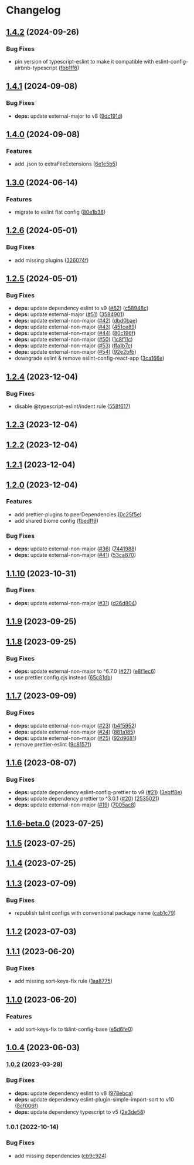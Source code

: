 # Changelog

## [1.4.2](https://github.com/ChiefORZ/code-styles/compare/1.4.1...1.4.2) (2024-09-26)


### Bug Fixes

* pin version of typescript-eslint to make it compatible with eslint-config-airbnb-typescript ([fbb1ff6](https://github.com/ChiefORZ/code-styles/commit/fbb1ff609d084504f69ec7a516069ed74494236b))

## [1.4.1](https://github.com/ChiefORZ/code-styles/compare/1.4.0...1.4.1) (2024-09-08)


### Bug Fixes

* **deps:** update external-major to v8 ([9dc191d](https://github.com/ChiefORZ/code-styles/commit/9dc191dee7009796bffe2bf74eb3f7a027edc3e6))

## [1.4.0](https://github.com/ChiefORZ/code-styles/compare/1.3.0...1.4.0) (2024-09-08)


### Features

* add .json to extraFileExtensions ([6e1e5b5](https://github.com/ChiefORZ/code-styles/commit/6e1e5b5484a72f027d5ab474e1768768be292cb3))

## [1.3.0](https://github.com/ChiefORZ/code-styles/compare/1.2.6...1.3.0) (2024-06-14)


### Features

* migrate to eslint flat config ([80e1b38](https://github.com/ChiefORZ/code-styles/commit/80e1b38524cd0791f5cddf84ea60db266ec48cb0))

## [1.2.6](https://github.com/ChiefORZ/code-styles/compare/1.2.5...1.2.6) (2024-05-01)


### Bug Fixes

* add missing plugins ([326074f](https://github.com/ChiefORZ/code-styles/commit/326074f5ba3df47ee348dc58bf46fdf3d4548203))

## [1.2.5](https://github.com/ChiefORZ/code-styles/compare/1.2.4...1.2.5) (2024-05-01)


### Bug Fixes

* **deps:** update dependency eslint to v9 ([#62](https://github.com/ChiefORZ/code-styles/issues/62)) ([c58948c](https://github.com/ChiefORZ/code-styles/commit/c58948c3847d8a96b876372bad1b97bfdf31138e))
* **deps:** update external-major ([#51](https://github.com/ChiefORZ/code-styles/issues/51)) ([3584901](https://github.com/ChiefORZ/code-styles/commit/3584901db68aad7b698af478393eba814a62d6bc))
* **deps:** update external-non-major ([#42](https://github.com/ChiefORZ/code-styles/issues/42)) ([dbd0bae](https://github.com/ChiefORZ/code-styles/commit/dbd0bae1c6ffbb6d70f4ac946f480b2cec4208e7))
* **deps:** update external-non-major ([#43](https://github.com/ChiefORZ/code-styles/issues/43)) ([451ce89](https://github.com/ChiefORZ/code-styles/commit/451ce89eeac27841940e05db9912e08e9958651a))
* **deps:** update external-non-major ([#44](https://github.com/ChiefORZ/code-styles/issues/44)) ([80c196f](https://github.com/ChiefORZ/code-styles/commit/80c196fb16a12416f02bf87b97ba867ead6a3957))
* **deps:** update external-non-major ([#50](https://github.com/ChiefORZ/code-styles/issues/50)) ([1c8f11c](https://github.com/ChiefORZ/code-styles/commit/1c8f11cd33b8e526996c6b7b508d9bc30b175248))
* **deps:** update external-non-major ([#53](https://github.com/ChiefORZ/code-styles/issues/53)) ([ffa1b7c](https://github.com/ChiefORZ/code-styles/commit/ffa1b7caeb4a9e796234429f637188fb24c2d261))
* **deps:** update external-non-major ([#54](https://github.com/ChiefORZ/code-styles/issues/54)) ([92e2bfb](https://github.com/ChiefORZ/code-styles/commit/92e2bfbc1b3135de9b7e1ac6164354ac66c7beec))
* downgrade eslint & remove eslint-config-react-app ([3ca166e](https://github.com/ChiefORZ/code-styles/commit/3ca166e7c103f01cbc4302c9cf59bcd8b9b3a795))

## [1.2.4](https://github.com/ChiefORZ/code-styles/compare/1.2.3...1.2.4) (2023-12-04)


### Bug Fixes

* disable @typescript-eslint/indent rule ([558f617](https://github.com/ChiefORZ/code-styles/commit/558f6177eff47ff5929b22d05814dd5ba0d90721))

## [1.2.3](https://github.com/ChiefORZ/code-styles/compare/1.2.2...1.2.3) (2023-12-04)

## [1.2.2](https://github.com/ChiefORZ/code-styles/compare/1.2.1...1.2.2) (2023-12-04)

## [1.2.1](https://github.com/ChiefORZ/code-styles/compare/1.2.0...1.2.1) (2023-12-04)

## [1.2.0](https://github.com/ChiefORZ/code-styles/compare/1.1.10...1.2.0) (2023-12-04)


### Features

* add prettier-plugins to peerDependencies ([0c25f5e](https://github.com/ChiefORZ/code-styles/commit/0c25f5e38cecfa54d24e3880b2deab2618c4a824))
* add shared biome config ([fbedff9](https://github.com/ChiefORZ/code-styles/commit/fbedff9c477ad8a204db888ac4eb14f61fc5e6c6))


### Bug Fixes

* **deps:** update external-non-major ([#36](https://github.com/ChiefORZ/code-styles/issues/36)) ([7441988](https://github.com/ChiefORZ/code-styles/commit/7441988ff8ff51f31c80da445c477a864a60b821))
* **deps:** update external-non-major ([#41](https://github.com/ChiefORZ/code-styles/issues/41)) ([53ca870](https://github.com/ChiefORZ/code-styles/commit/53ca870af469291c01b2f9b242afa12a7d2c5031))

## [1.1.10](https://github.com/ChiefORZ/code-styles/compare/1.1.9...1.1.10) (2023-10-31)


### Bug Fixes

* **deps:** update external-non-major ([#31](https://github.com/ChiefORZ/code-styles/issues/31)) ([d26d804](https://github.com/ChiefORZ/code-styles/commit/d26d8044516dbf2bd4422522c854de59c3a8f093))

## [1.1.9](https://github.com/ChiefORZ/code-styles/compare/1.1.8...1.1.9) (2023-09-25)

## [1.1.8](https://github.com/ChiefORZ/code-styles/compare/1.1.7...1.1.8) (2023-09-25)


### Bug Fixes

* **deps:** update external-non-major to ^6.7.0 ([#27](https://github.com/ChiefORZ/code-styles/issues/27)) ([e8f1ec6](https://github.com/ChiefORZ/code-styles/commit/e8f1ec6cbc7ff037a01aceda6c82864028b65e13))
* use prettier.config.cjs instead ([65c81db](https://github.com/ChiefORZ/code-styles/commit/65c81dbc2e0e853feb0a5427de2739e82e65354e))

## [1.1.7](https://github.com/ChiefORZ/code-styles/compare/1.1.6...1.1.7) (2023-09-09)


### Bug Fixes

* **deps:** update external-non-major ([#23](https://github.com/ChiefORZ/code-styles/issues/23)) ([b4f5952](https://github.com/ChiefORZ/code-styles/commit/b4f5952f963b26a00a45a03857fdca25d7a1b9b0))
* **deps:** update external-non-major ([#24](https://github.com/ChiefORZ/code-styles/issues/24)) ([881a185](https://github.com/ChiefORZ/code-styles/commit/881a185a9a64f584254a8f3d91426823d4598046))
* **deps:** update external-non-major ([#25](https://github.com/ChiefORZ/code-styles/issues/25)) ([92d9681](https://github.com/ChiefORZ/code-styles/commit/92d96810c13ffc2f03f0f4661799b4f1aa738aa5))
* remove prettier-eslint ([9c8157f](https://github.com/ChiefORZ/code-styles/commit/9c8157fccd9fcb89c5d9b76449ceca073e2a9bda))

## [1.1.6](https://github.com/ChiefORZ/code-styles/compare/1.1.6-beta.0...1.1.6) (2023-08-07)


### Bug Fixes

* **deps:** update dependency eslint-config-prettier to v9 ([#21](https://github.com/ChiefORZ/code-styles/issues/21)) ([3ebff8e](https://github.com/ChiefORZ/code-styles/commit/3ebff8ef8779cc9104c8b53bcd88b4f8d3a612ee))
* **deps:** update dependency prettier to ^3.0.1 ([#20](https://github.com/ChiefORZ/code-styles/issues/20)) ([2535021](https://github.com/ChiefORZ/code-styles/commit/2535021c0618e51d3f6ebb08258119278a02c63e))
* **deps:** update external-non-major ([#19](https://github.com/ChiefORZ/code-styles/issues/19)) ([7005ac8](https://github.com/ChiefORZ/code-styles/commit/7005ac8a0a759d16b4b976f3d97d70e23e612194))

## [1.1.6-beta.0](https://github.com/ChiefORZ/code-styles/compare/1.1.5...1.1.6-beta.0) (2023-07-25)

## [1.1.5](https://github.com/ChiefORZ/code-styles/compare/1.1.4...1.1.5) (2023-07-25)

## [1.1.4](https://github.com/ChiefORZ/code-styles/compare/1.1.3...1.1.4) (2023-07-25)

## [1.1.3](https://github.com/ChiefORZ/code-styles/compare/1.1.2...1.1.3) (2023-07-09)


### Bug Fixes

* republish tslint configs with conventional package name ([cab1c79](https://github.com/ChiefORZ/code-styles/commit/cab1c7943d13c07dbdfecd490e43ae47bf04916d))

## [1.1.2](https://github.com/ChiefORZ/code-styles/compare/1.1.1...1.1.2) (2023-07-03)

## [1.1.1](https://github.com/ChiefORZ/tslint-config/compare/1.1.0...1.1.1) (2023-06-20)


### Bug Fixes

* add missing sort-keys-fix rule ([1aa8775](https://github.com/ChiefORZ/tslint-config/commit/1aa877581db8d03b0e7805be3381b017fd69a2ba))

## [1.1.0](https://github.com/ChiefORZ/tslint-config/compare/1.0.4...1.1.0) (2023-06-20)


### Features

* add sort-keys-fix to tslint-config-base ([e5d6fe0](https://github.com/ChiefORZ/tslint-config/commit/e5d6fe0bd4bc7b3e38f3faa8900b60866cce3db4))

## [1.0.4](https://github.com/ChiefORZ/tslint-config/compare/1.0.3...1.0.4) (2023-06-03)

### [1.0.2](https://github.com/ChiefORZ/tslint-config/compare/1.0.1...1.0.2) (2023-03-28)


### Bug Fixes

* **deps:** update dependency eslint to v8 ([978ebca](https://github.com/ChiefORZ/tslint-config/commit/978ebca0513431f148ecdad163b70fe7a44975b1))
* **deps:** update dependency eslint-plugin-simple-import-sort to v10 ([8cf006f](https://github.com/ChiefORZ/tslint-config/commit/8cf006ff1aadb76701df73dc08c4daf3f85f1cd1))
* **deps:** update dependency typescript to v5 ([2e3de58](https://github.com/ChiefORZ/tslint-config/commit/2e3de583c653010354f16be20931b0257bd5cf0f))

### 1.0.1 (2022-10-14)


### Bug Fixes

* add missing dependencies ([cb9c924](https://github.com/ChiefORZ/tslint-config/commit/cb9c924e020ed04d51bc7f9b0ff8ae5e83c4a089))